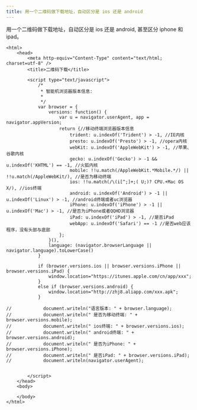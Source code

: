```yaml
---
title: 用一个二维码做下载地址，自动区分是 ios 还是 android
---
```


用一个二维码做下载地址，自动区分是 ios 还是 android, 甚至区分 iphone  和 ipad。

<!-- more -->

    <html>
        <head>
            <meta http-equiv="Content-Type" content="text/html; charset=utf-8" />
            <title>二维码下载</title>   
     
            <script type="text/javascript">
                /*
                 * 智能机浏览器版本信息:
                 *
                 */
                var browser = {
                    versions: function() {
                        var u = navigator.userAgent, app = navigator.appVersion;
                        return {//移动终端浏览器版本信息
                            trident: u.indexOf('Trident') > -1, //IE内核
                            presto: u.indexOf('Presto') > -1, //opera内核
                            webKit: u.indexOf('AppleWebKit') > -1, //苹果、谷歌内核
                            gecko: u.indexOf('Gecko') > -1 && u.indexOf('KHTML') == -1, //火狐内核
                            mobile: !!u.match(/AppleWebKit.*Mobile.*/) || !!u.match(/AppleWebKit/), //是否为移动终端
                            ios: !!u.match(/\(i[^;]+;( U;)? CPU.+Mac OS X/), //ios终端
                            android: u.indexOf('Android') > -1 || u.indexOf('Linux') > -1, //android终端或者uc浏览器
                            iPhone: u.indexOf('iPhone') > -1 || u.indexOf('Mac') > -1, //是否为iPhone或者QQHD浏览器
                            iPad: u.indexOf('iPad') > -1, //是否iPad
                            webApp: u.indexOf('Safari') == -1 //是否web应该程序，没有头部与底部
                        };
                    }(),
                    language: (navigator.browserLanguage || navigator.language).toLowerCase()
                }
     
                if (browser.versions.ios || browser.versions.iPhone || browser.versions.iPad) {
                    window.location="https://itunes.apple.com/cn/app/xxx";
                }
                else if (browser.versions.android) {
                    window.location="http://zhj8.aliapp.com/xxx.apk";
                }
     
    //            document.writeln("语言版本: " + browser.language);
    //            document.writeln(" 是否为移动终端: " + browser.versions.mobile);
    //            document.writeln(" ios终端: " + browser.versions.ios);
    //            document.writeln(" android终端: " + browser.versions.android);
    //            document.writeln(" 是否为iPhone: " + browser.versions.iPhone);
    //            document.writeln(" 是否iPad: " + browser.versions.iPad);
    //            document.writeln(navigator.userAgent);
     
     
            </script>
        </head>
        <body>
             
        </body>
    </html>